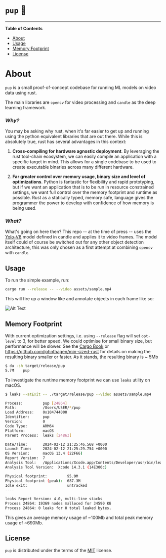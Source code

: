 # `pup` 🦭

-----

**Table of Contents**

- [About](#about)
- [Usage](#usage)
- [Memory Footprint](#memory)
- [License](#license)

# About

`pup` is a small proof-of-concept codebase for running ML models on video data
using rust.

The main libraries are `opencv` for video processing and `candle` as the deep
learning framework.

### _Why?_

You may be asking why rust, when it's far easier to get up and running using the
python equivalent libraries that are out there. While this is absolutely true,
rust has several advantages in this context:

1. **Cross-compiling for hardware agnostic deployment**. By leveraging the rust
   tool-chain ecosystem, we can easily compile an application with a specific
   target in mind. This allows for a single codebase to be used to create
   executable binaries across many different hardware.

2. **Far greater control over memory usage, binary size and level of
   optimizations**. Python is fantastic for flexibility and rapid prototyping, but
   if we want an application that is to be run in resource constrained settings,
   we want full control over the memory footprint and runtime as possible. Rust
   as a statically typed, memory safe, language gives the programmer the power
   to develop with confidence of how memory is being used.

### _What?_

What's going on here then? This repo -- at the time of press -- uses the
[Yolo-V8](https://github.com/huggingface/candle/tree/main/candle-examples/examples/yolo-v8)
model defined in candle and applies it to video frames. The model itself could
of course be switched out for any other object detection architecture, this was
only chosen as a first attempt at combining `opencv` with `candle`.

## Usage

To run the simple example, run:

```bash
cargo run --release -- --video assets/sample.mp4
```

<!-- _Note, the first time this is run it will need to download the model weights from huggingface_ -->

This will fire up a window like and annotate objects in each frame like so:

![Alt Text](assets/output.gif)

## Memory Footprint

With current optimization settings, i.e. using `--release` flag will set
`opt-level` to 3, for better speed. We could optimise for small binary size, but
performance will be slower. See the [Cargo Book](https://doc.rust-lang.org/cargo/reference/profiles.html) or https://github.com/johnthagen/min-sized-rust for details on making the resulting binary smaller or faster. As it stands, the resulting binary is ~ 5Mb

```bash
$ du -sh target/release/pup
5.7M    pup
```

To investigate the runtime memory footprint we can use `leaks` utility on macOS.

```bash
$ leaks --atExit -- ./target/release/pup --video assets/sample.mp4

Process:         pup [24864]
Path:            /Users/USER/*/pup
Load Address:    0x104744000
Identifier:      pup
Version:         0
Code Type:       ARM64
Platform:        macOS
Parent Process:  leaks [24863]

Date/Time:       2024-02-12 21:25:46.568 +0000
Launch Time:     2024-02-12 21:25:29.754 +0000
OS Version:      macOS 13.4 (22F66)
Report Version:  7
Analysis Tool:   /Applications/Xcode.app/Contents/Developer/usr/bin/leaks
Analysis Tool Version:  Xcode 14.3.1 (14E300c)

Physical footprint:         95.9M
Physical footprint (peak):  687.3M
Idle exit:                  untracked
----

leaks Report Version: 4.0, multi-line stacks
Process 24864: 19369 nodes malloced for 34590 KB
Process 24864: 0 leaks for 0 total leaked bytes.
```

This gives an average memory usage of ~100Mb and total peak memory usage of
~690Mb.

<!-- ## Installation -->

<!-- ```console -->
<!-- pip install pup -->
<!-- ``` -->

## License

`pup` is distributed under the terms of the [MIT](https://spdx.org/licenses/MIT.html) license.
